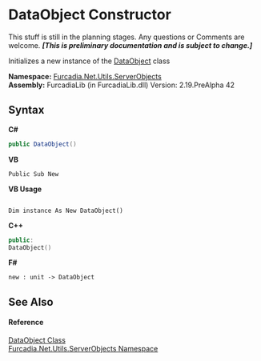 # DataObject Constructor 
This stuff is still in the planning stages. Any questions or Comments are welcome. _**\[This is preliminary documentation and is subject to change.\]**_

Initializes a new instance of the <a href="T_Furcadia_Net_Utils_ServerObjects_DataObject">DataObject</a> class

**Namespace:**&nbsp;<a href="N_Furcadia_Net_Utils_ServerObjects">Furcadia.Net.Utils.ServerObjects</a><br />**Assembly:**&nbsp;FurcadiaLib (in FurcadiaLib.dll) Version: 2.19.PreAlpha 42

## Syntax

**C#**<br />
``` C#
public DataObject()
```

**VB**<br />
``` VB
Public Sub New
```

**VB Usage**<br />
``` VB Usage

Dim instance As New DataObject()
```

**C++**<br />
``` C++
public:
DataObject()
```

**F#**<br />
``` F#
new : unit -> DataObject
```


## See Also


#### Reference
<a href="T_Furcadia_Net_Utils_ServerObjects_DataObject">DataObject Class</a><br /><a href="N_Furcadia_Net_Utils_ServerObjects">Furcadia.Net.Utils.ServerObjects Namespace</a><br />